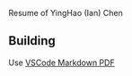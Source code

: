Resume of YingHao (Ian) Chen

## Building

Use [VSCode Markdown PDF](https://marketplace.visualstudio.com/items?itemName=yzane.markdown-pdf)


